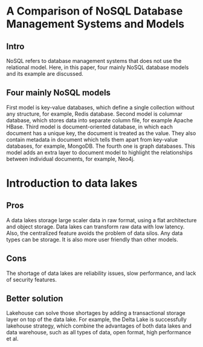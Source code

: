 # **A Comparison of NoSQL Database Management Systems and Models**
## Intro
NoSQL refers to database management systems that does not use the relational model. Here, in this paper, four mainly NoSQL database models and its example are discussed. 
## Four mainly NoSQL models
First model is key-value databases, which define a single collection without any structure, for example, Redis database. Second model is columnar database, which stores data into separate column file, for example Apache HBase. Third model is document-oriented database, in which each document has a unique key, the document is treated as the value. They also contain metadata in document which tells them apart from key-value databases, for example, MongoDB. The fourth one is graph databases. This model adds an extra layer to document model to highlight the relationships between individual documents, for example, Neo4j. 





# **Introduction to data lakes**
## Pros
A data lakes storage large scaler data in raw format, using a flat architecture and object storage. Data lakes can transform raw data with low latency. Also, the centralized feature avoids the problem of data silos. Any data types can be storage. It is also more user friendly than other models. 
## Cons
The shortage of data lakes are reliability issues, slow performance, and lack of security features. 
## Better solution
Lakehouse can solve those shortages by adding a transactional storage layer on top of the data lake. For example, the Delta Lake is successfully lakehouse strategy, which combine the advantages of both data lakes and data warehouse, such as all types of data, open format, high performance et al. 
